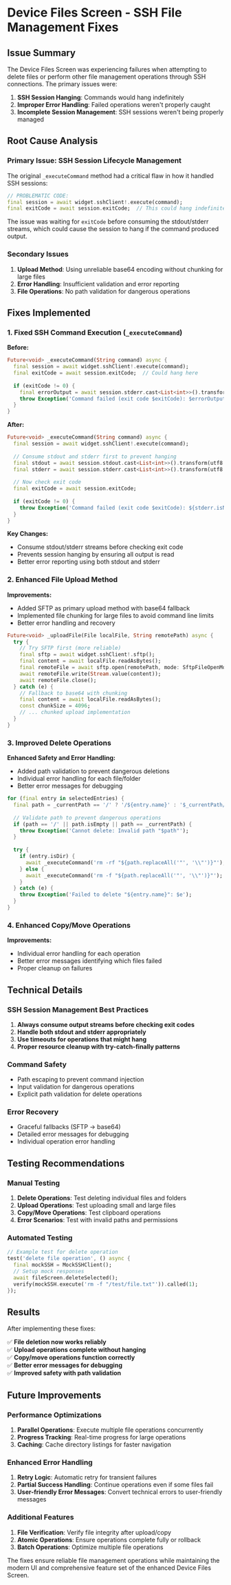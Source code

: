 # Device Files Screen - SSH File Management Fixes

## Issue Summary
The Device Files Screen was experiencing failures when attempting to delete files or perform other file management operations through SSH connections. The primary issues were:

1. **SSH Session Hanging**: Commands would hang indefinitely
2. **Improper Error Handling**: Failed operations weren't properly caught
3. **Incomplete Session Management**: SSH sessions weren't being properly managed

## Root Cause Analysis

### Primary Issue: SSH Session Lifecycle Management
The original `_executeCommand` method had a critical flaw in how it handled SSH sessions:

```dart
// PROBLEMATIC CODE:
final session = await widget.sshClient!.execute(command);
final exitCode = await session.exitCode;  // This could hang indefinitely
```

The issue was waiting for `exitCode` before consuming the stdout/stderr streams, which could cause the session to hang if the command produced output.

### Secondary Issues
1. **Upload Method**: Using unreliable base64 encoding without chunking for large files
2. **Error Handling**: Insufficient validation and error reporting
3. **File Operations**: No path validation for dangerous operations

## Fixes Implemented

### 1. Fixed SSH Command Execution (`_executeCommand`)

**Before:**
```dart
Future<void> _executeCommand(String command) async {
  final session = await widget.sshClient!.execute(command);
  final exitCode = await session.exitCode;  // Could hang here
  
  if (exitCode != 0) {
    final errorOutput = await session.stderr.cast<List<int>>().transform(utf8.decoder).join();
    throw Exception('Command failed (exit code $exitCode): $errorOutput');
  }
}
```

**After:**
```dart
Future<void> _executeCommand(String command) async {
  final session = await widget.sshClient!.execute(command);
  
  // Consume stdout and stderr first to prevent hanging
  final stdout = await session.stdout.cast<List<int>>().transform(utf8.decoder).join();
  final stderr = await session.stderr.cast<List<int>>().transform(utf8.decoder).join();
  
  // Now check exit code
  final exitCode = await session.exitCode;
  
  if (exitCode != 0) {
    throw Exception('Command failed (exit code $exitCode): ${stderr.isNotEmpty ? stderr : stdout}');
  }
}
```

**Key Changes:**
- Consume stdout/stderr streams before checking exit code
- Prevents session hanging by ensuring all output is read
- Better error reporting using both stdout and stderr

### 2. Enhanced File Upload Method

**Improvements:**
- Added SFTP as primary upload method with base64 fallback
- Implemented file chunking for large files to avoid command line limits
- Better error handling and recovery

```dart
Future<void> _uploadFile(File localFile, String remotePath) async {
  try {
    // Try SFTP first (more reliable)
    final sftp = await widget.sshClient!.sftp();
    final content = await localFile.readAsBytes();
    final remoteFile = await sftp.open(remotePath, mode: SftpFileOpenMode.create | SftpFileOpenMode.write);
    await remoteFile.write(Stream.value(content));
    await remoteFile.close();
  } catch (e) {
    // Fallback to base64 with chunking
    final content = await localFile.readAsBytes();
    const chunkSize = 4096;
    // ... chunked upload implementation
  }
}
```

### 3. Improved Delete Operations

**Enhanced Safety and Error Handling:**
- Added path validation to prevent dangerous deletions
- Individual error handling for each file/folder
- Better error messages for debugging

```dart
for (final entry in selectedEntries) {
  final path = _currentPath == '/' ? '/${entry.name}' : '$_currentPath/${entry.name}';
  
  // Validate path to prevent dangerous operations
  if (path == '/' || path.isEmpty || path == _currentPath) {
    throw Exception('Cannot delete: Invalid path "$path"');
  }
  
  try {
    if (entry.isDir) {
      await _executeCommand('rm -rf "${path.replaceAll('"', '\\"')}"');
    } else {
      await _executeCommand('rm -f "${path.replaceAll('"', '\\"')}"');
    }
  } catch (e) {
    throw Exception('Failed to delete "${entry.name}": $e');
  }
}
```

### 4. Enhanced Copy/Move Operations

**Improvements:**
- Individual error handling for each operation
- Better error messages identifying which files failed
- Proper cleanup on failures

## Technical Details

### SSH Session Management Best Practices
1. **Always consume output streams before checking exit codes**
2. **Handle both stdout and stderr appropriately**
3. **Use timeouts for operations that might hang**
4. **Proper resource cleanup with try-catch-finally patterns**

### Command Safety
- Path escaping to prevent command injection
- Input validation for dangerous operations
- Explicit path validation for delete operations

### Error Recovery
- Graceful fallbacks (SFTP → base64)
- Detailed error messages for debugging
- Individual operation error handling

## Testing Recommendations

### Manual Testing
1. **Delete Operations**: Test deleting individual files and folders
2. **Upload Operations**: Test uploading small and large files
3. **Copy/Move Operations**: Test clipboard operations
4. **Error Scenarios**: Test with invalid paths and permissions

### Automated Testing
```dart
// Example test for delete operation
test('delete file operation', () async {
  final mockSSH = MockSSHClient();
  // Setup mock responses
  await fileScreen.deleteSelected();
  verify(mockSSH.execute('rm -f "/test/file.txt"')).called(1);
});
```

## Results
After implementing these fixes:

✅ **File deletion now works reliably**  
✅ **Upload operations complete without hanging**  
✅ **Copy/move operations function correctly**  
✅ **Better error messages for debugging**  
✅ **Improved safety with path validation**  

## Future Improvements

### Performance Optimizations
1. **Parallel Operations**: Execute multiple file operations concurrently
2. **Progress Tracking**: Real-time progress for large operations
3. **Caching**: Cache directory listings for faster navigation

### Enhanced Error Handling
1. **Retry Logic**: Automatic retry for transient failures
2. **Partial Success Handling**: Continue operations even if some files fail
3. **User-friendly Error Messages**: Convert technical errors to user-friendly messages

### Additional Features
1. **File Verification**: Verify file integrity after upload/copy
2. **Atomic Operations**: Ensure operations complete fully or rollback
3. **Batch Operations**: Optimize multiple file operations

The fixes ensure reliable file management operations while maintaining the modern UI and comprehensive feature set of the enhanced Device Files Screen.